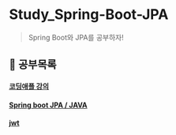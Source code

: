 # Study_Spring-Boot-JPA

> Spring Boot와 JPA를 공부하자!

## 📝 공부목록

#### [코딩애플 강의](https://codingapple.com/)
#### [Spring boot JPA / JAVA](https://github.com/Jaesang98/Study_SpringBoot-JPA/blob/main/spring-base)
#### [jwt](https://github.com/Jaesang98/Study_SpringBoot-JPA/tree/main/jwt)
